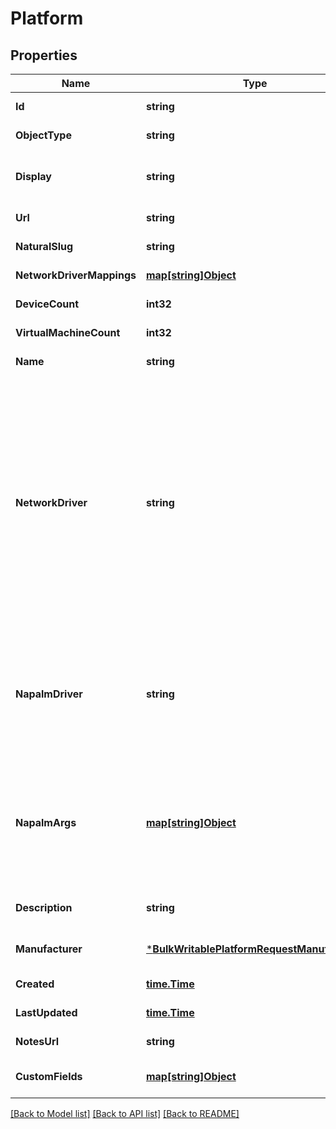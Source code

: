 # Platform

## Properties
Name | Type | Description | Notes
------------ | ------------- | ------------- | -------------
**Id** | **string** |  | [default to null]
**ObjectType** | **string** |  | [default to null]
**Display** | **string** | Human friendly display value | [default to null]
**Url** | **string** |  | [default to null]
**NaturalSlug** | **string** |  | [default to null]
**NetworkDriverMappings** | [**map[string]Object**](.md) |  | [default to null]
**DeviceCount** | **int32** |  | [default to null]
**VirtualMachineCount** | **int32** |  | [default to null]
**Name** | **string** |  | [default to null]
**NetworkDriver** | **string** | The normalized network driver to use when interacting with devices, e.g. cisco_ios, arista_eos, etc. Library-specific driver names will be derived from this setting as appropriate | [optional] [default to null]
**NapalmDriver** | **string** | The name of the NAPALM driver to use when Nautobot internals interact with devices | [optional] [default to null]
**NapalmArgs** | [**map[string]Object**](.md) | Additional arguments to pass when initiating the NAPALM driver (JSON format) | [optional] [default to null]
**Description** | **string** |  | [optional] [default to null]
**Manufacturer** | [***BulkWritablePlatformRequestManufacturer**](BulkWritablePlatformRequest_manufacturer.md) |  | [optional] [default to null]
**Created** | [**time.Time**](time.Time.md) |  | [default to null]
**LastUpdated** | [**time.Time**](time.Time.md) |  | [default to null]
**NotesUrl** | **string** |  | [default to null]
**CustomFields** | [**map[string]Object**](.md) |  | [optional] [default to null]

[[Back to Model list]](../README.md#documentation-for-models) [[Back to API list]](../README.md#documentation-for-api-endpoints) [[Back to README]](../README.md)

